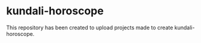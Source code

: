 # kundali-horoscope
This repository has been created to upload projects made to create kundali-horoscope.
